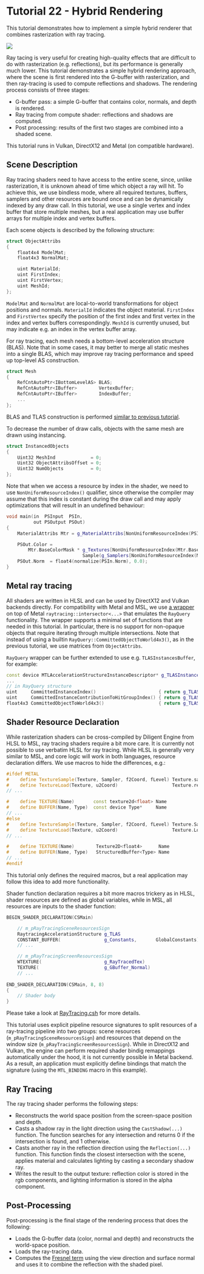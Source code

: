 # Tutorial 22 - Hybrid Rendering

This tutorial demonstrates how to implement a simple hybrid renderer that combines rasterization with ray tracing.

![](Animation_Large.gif)

Ray tacing is very useful for creating high-quality effects that are difficult to do with rasterization (e.g. reflections),
but its performance is generally much lower. This tutorial demonstrates a simple hybrid rendering approach,
where the scene is first rendered into the G-buffer with rasterization, and then ray-tracing is used to compute
reflections and shadows. The rendering process consists of three stages:

- G-buffer pass: a simple G-buffer that contains color, normals, and depth is rendered. 
- Ray tracing from compute shader: reflections and shadows are computed. 
- Post processing: results of the first two stages are combined into a shaded scene.

This tutorial runs in Vulkan, DirectX12 and Metal (on compatible hardware).

## Scene Description

Ray tracing shaders need to have access to the entire scene, since, unlike rasterization, it is unknown ahead of time which 
object a ray will hit. To achieve this, we use bindless mode, where all required textures, buffers, samplers and other
resources are bound once and can be dynamically indexed by any draw call. In this tutorial, we use a single vertex and index
buffer that store multiple meshes, but a real application may use buffer arrays for multiple index and vertex buffers.

Each scene objects is described by the following structure:

```cpp
struct ObjectAttribs
{
    float4x4 ModelMat;
    float4x3 NormalMat;

    uint MaterialId;
    uint FirstIndex;
    uint FirstVertex;
    uint MeshId; 
};
```

`ModelMat` and `NormalMat` are local-to-world transformations for object positions and normals. `MaterialId` indicates the object material.
`FirstIndex` and `FirstVertex` specify the position of the first index and first vertex in the index and vertex buffers correspondingly.
`MeshId` is currently unused, but may indicate e.g. an index in the vertex buffer array.

For ray tracing, each mesh needs a bottom-level acceleration structure (BLAS). Note that in some cases, it may better to merge all static meshes 
into a single BLAS, which may improve ray tracing performance and speed up top-level AS construction.

```cpp
struct Mesh
{
    RefCntAutoPtr<IBottomLevelAS> BLAS;
    RefCntAutoPtr<IBuffer>        VertexBuffer;
    RefCntAutoPtr<IBuffer>        IndexBuffer;
    ...
};
```

BLAS and TLAS construction is performed
[similar to previous tutorial](https://github.com/DiligentGraphics/DiligentSamples/tree/master/Tutorials/Tutorial21_RayTracing#acceleration-structures).

To decrease the number of draw calls, objects with the same mesh are drawn using instancing.

```cpp
struct InstancedObjects
{
    Uint32 MeshInd             = 0;
    Uint32 ObjectAttribsOffset = 0;
    Uint32 NumObjects          = 0;
};
```

Note that when we access a resource by index in the shader, we need to use `NonUniformResourceIndex()` qualifier, since
otherwise the compiler may assume that this index is constant during the draw call and may apply optimizations
that will result in an undefined behaviour:

```cpp
void main(in  PSInput  PSIn,
          out PSOutput PSOut)
{
    MaterialAttribs Mtr = g_MaterialAttribs[NonUniformResourceIndex(PSIn.MatId)];

    PSOut.Color =
        Mtr.BaseColorMask * g_Textures[NonUniformResourceIndex(Mtr.BaseColorTexInd)].
                            Sample(g_Samplers[NonUniformResourceIndex(Mtr.SampInd)], PSIn.UV);
    PSOut.Norm  = float4(normalize(PSIn.Norm), 0.0);
}
```

## Metal ray tracing

All shaders are written in HLSL and can be used by DirectX12 and Vulkan backends directly. For compatibility with Metal and MSL, we 
use [a wrapper](assets/RayQueryMtl.fxh) on top of Metal `raytracing::intersector<...>` that emulates the `RayQuery` functionality.
The wrapper supports a minimal set of functions that are needed in this tutorial. In particular, there is no support for non-opaque objects
that require iterating through multiple intersections. Note that instead of using a builtin `RayQuery::CommittedObjectToWorld4x3()`, as in the previous
tutorial, we use matrices from `ObjectAttribs`.

`RayQuery` wrapper can be further extended to use e.g. `TLASInstancesBuffer`, for example:

```cpp
const device MTLAccelerationStructureInstanceDescriptor* g_TLASInstances [[buffer(0)]]
...
// in RayQuery structure
uint     CommittedInstanceIndex()                       { return g_TLASInstances[m_LastIntersection.instance_id].accelerationStructureIndex; }
uint     CommittedInstanceContributionToHitGroupIndex() { return g_TLASInstances[m_LastIntersection.instance_id].intersectionFunctionTableOffset; }
float4x3 CommittedObjectToWorld4x3()                    { return g_TLASInstances[m_LastIntersection.instance_id].transformationMatrix; }
```

## Shader Resource Declaration

While rasterization shaders can be cross-compiled by Diligent Engine from HLSL to MSL, ray tracing shaders require a bit more
care. It is currently not possible to use verbatim HLSL for ray tracing. While HLSL is generally very similar to MSL, and
core logic will work in both languages, resource declaration differs. We use macros to hide the differences, e.g.:

```cpp
#ifdef METAL
#    define TextureSample(Texture, Sampler, f2Coord, fLevel) Texture.sample(Sampler, f2Coord, level(fLevel))
#    define TextureLoad(Texture, u2Coord)                    Texture.read(u2Coord)
// ...

#    define TEXTURE(Name)       const texture2d<float> Name
#    define BUFFER(Name, Type)  const device Type*     Name
// ...
#else
#    define TextureSample(Texture, Sampler, f2Coord, fLevel) Texture.SampleLevel(Sampler, f2Coord, fLevel)
#    define TextureLoad(Texture, u2Coord)                    Texture.Load(int3(u2Coord, 0))
// ...

#    define TEXTURE(Name)        Texture2D<float4>      Name
#    define BUFFER(Name, Type)   StructuredBuffer<Type> Name
// ...
#endif
```

This tutorial only defines the required macros, but a real application may follow this idea to add more functionality.

Shader function declaration requires a bit more macros trickery as in HLSL, shader resources are defined as global variables,
while in MSL, all resources are inputs to the shader function:

```cpp
BEGIN_SHADER_DECLARATION(CSMain)

    // m_pRayTracingSceneResourcesSign
    RaytracingAccelerationStructure g_TLAS                              MTL_BINDING(buffer,  0)  END_ARG
    CONSTANT_BUFFER(                g_Constants,       GlobalConstants) MTL_BINDING(buffer,  1)  END_ARG
    // ...

    // m_pRayTracingScreenResourcesSign
    WTEXTURE(                       g_RayTracedTex)                     MTL_BINDING(texture, 5)  END_ARG
    TEXTURE(                        g_GBuffer_Normal)                   MTL_BINDING(texture, 6)  END_ARG
    // ...
   
END_SHADER_DECLARATION(CSMain, 8, 8)
{
    // Shader body
}
```

Please take a look at [RayTracing.csh](assets/RayTracing.csh) for more details.

This tutorial uses explicit pipeline resource signatures to split resources of a ray-tracing pipeline into two groups:
scene resources (`m_pRayTracingSceneResourcesSign`) and resources that depend on the window size (`m_pRayTracingScreenResourcesSign`).
While in DirectX12 and Vulkan, the engine can perform required shader bindig remappings automatically under the hood, it is not currently
possible in Metal backend. As a result, an application must explicitly define bindings that match the signature
(using the `MTL_BINDING` macro in this example).


## Ray Tracing

The ray tracing shader performs the following steps:

- Reconstructs the world space position from the screen-space position and depth.
- Casts a shadow ray in the light direction using the `CastShadow(...)` function.
  The function searches for any intersection and returns 0 if the intersection is found, and 1 otherwise.
- Casts another ray in the reflection direction using the `Reflection(...)` function. This function
  finds the closest intersection with the scene, applies material and calculates lighting by casting a
  secondary shadow ray.
- Writes the result to the output texture: reflection color is stored in the rgb components, and lighting
  information is stored in the alpha component.

## Post-Processing

Post-processing is the final stage of the rendering process that does the following:

- Loads the G-buffer data (color, normal and depth) and reconstructs the world-space position.
- Loads the ray-tracing data.
- Computes the [Fresnel term](https://en.wikipedia.org/wiki/Schlick%27s_approximation) using the view 
  direction and surface normal and uses it to combine the reflection with the shaded pixel.